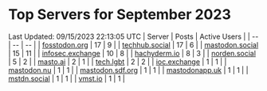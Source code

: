 # Top Servers for September 2023
Last Updated: 09/15/2023 22:13:05 UTC
| Server | Posts | Active Users |
| -- | -- | -- |
| [fosstodon.org](https://fosstodon.org/tags/PowerShell) | 17 | 9 |
| [techhub.social](https://techhub.social/tags/PowerShell) | 17 | 6 |
| [mastodon.social](https://mastodon.social/tags/PowerShell) | 15 | 11 |
| [infosec.exchange](https://infosec.exchange/tags/PowerShell) | 10 | 8 |
| [hachyderm.io](https://hachyderm.io/tags/PowerShell) | 8 | 3 |
| [norden.social](https://norden.social/tags/PowerShell) | 5 | 2 |
| [masto.ai](https://masto.ai/tags/PowerShell) | 2 | 1 |
| [tech.lgbt](https://tech.lgbt/tags/PowerShell) | 2 | 2 |
| [ioc.exchange](https://ioc.exchange/tags/PowerShell) | 1 | 1 |
| [mastodon.nu](https://mastodon.nu/tags/PowerShell) | 1 | 1 |
| [mastodon.sdf.org](https://mastodon.sdf.org/tags/PowerShell) | 1 | 1 |
| [mastodonapp.uk](https://mastodonapp.uk/tags/PowerShell) | 1 | 1 |
| [mstdn.social](https://mstdn.social/tags/PowerShell) | 1 | 1 |
| [vmst.io](https://vmst.io/tags/PowerShell) | 1 | 1 |
